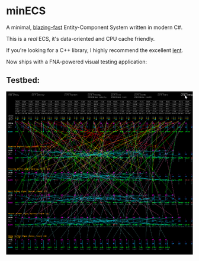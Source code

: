 # minECS

A minimal, [blazing-fast](https://github.com/Alan-FGR/minECS/issues/1) Entity-Component System written in modern C#.

This is a *real* ECS, it's data-oriented and CPU cache friendly.

If you're looking for a C++ library, I highly recommend the excellent [lent](https://github.com/nem0/lent).

Now ships with a FNA-powered visual testing application:

## Testbed:

![](gif1.gif)